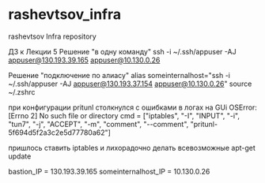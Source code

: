 # rashevtsov_infra
rashevtsov Infra repository

ДЗ к Лекции 5
Решение "в одну команду"
ssh -i ~/.ssh/appuser -AJ appuser@130.193.39.165 appuser@10.130.0.26

Решение "подключение по алиасу"
alias someinternalhost="ssh -i ~/.ssh/appuser -AJ appuser@130.193.37.154 appuser@10.130.0.26"
source ~/.zshrc

при конфигурации pritunl столкнулся с ошибками в логах на GUi
OSError: [Errno 2] No such file or directory
  cmd = ["iptables", "-I", "INPUT", "-i", "tun7", "-j", "ACCEPT", "-m", "comment", "--comment", "pritunl-5f694d5f2a3c2e5d77780a62"]

пришлось ставить iptables и лихорадочно делать всевозможные apt-get update

bastion_IP = 130.193.39.165
someinternalhost_IP = 10.130.0.26
